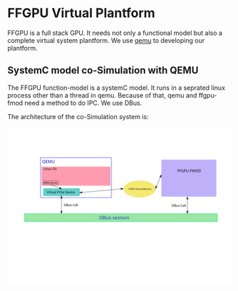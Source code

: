 # FFGPU Virtual Plantform
FFGPU is a full stack GPU. It needs not only a functional model but also a complete virtual system plantform. We use [qemu](http://qemu.org) to developing our plantform.

## SystemC model co-Simulation with QEMU
The FFGPU function-model is a systemC model. It runs in a seprated linux process other than a thread in qemu. Because of that, qemu and ffgpu-fmod need a method to do IPC. We use DBus.

The architecture of the co-Simulation system is:

![](co-sim.svg)

